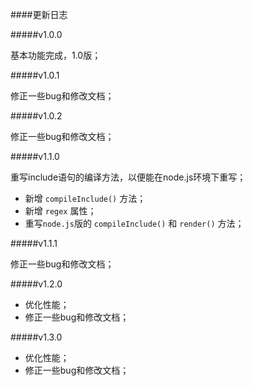 ####更新日志

#####v1.0.0  

基本功能完成，1.0版；

#####v1.0.1  

修正一些bug和修改文档；

#####v1.0.2  

修正一些bug和修改文档；

#####v1.1.0

重写include语句的编译方法，以便能在node.js环境下重写；

- 新增 `compileInclude()` 方法；
- 新增 `regex` 属性；
- 重写`node.js`版的 `compileInclude()` 和 `render()` 方法；

#####v1.1.1  

修正一些bug和修改文档；

#####v1.2.0 

- 优化性能；
- 修正一些bug和修改文档；

#####v1.3.0 

- 优化性能；
- 修正一些bug和修改文档；